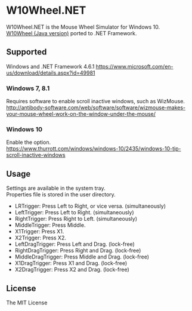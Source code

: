 # W10Wheel.NET
W10Wheel.NET is the Mouse Wheel Simulator for Windows 10.  
[W10Wheel (Java version)](https://github.com/ykon/w10wheel) ported to .NET Framework.
## Supported
Windows and .NET Framework 4.6.1
<https://www.microsoft.com/en-us/download/details.aspx?id=49981>
### Windows 7, 8.1
Requires software to enable scroll inactive windows, such as WizMouse.  
<http://antibody-software.com/web/software/software/wizmouse-makes-your-mouse-wheel-work-on-the-window-under-the-mouse/>
### Windows 10
Enable the option.  
<https://www.thurrott.com/windows/windows-10/2435/windows-10-tip-scroll-inactive-windows>
## Usage
Settings are available in the system tray.  
Properties file is stored in the user directory.

* LRTrigger: Press Left to Right, or vice versa. (simultaneously)
* LeftTrigger: Press Left to Right. (simultaneously)
* RightTrigger: Press Right to Left. (simultaneously)
* MiddleTrigger: Press Middle.
* X1Trigger: Press X1.
* X2Trigger: Press X2.
* LeftDragTrigger: Press Left and Drag. (lock-free)
* RightDragTrigger: Press Right and Drag. (lock-free)
* MiddleDragTrigger: Press Middle and Drag. (lock-free)
* X1DragTrigger: Press X1 and Drag. (lock-free)
* X2DragTrigger: Press X2 and Drag. (lock-free)

## License
The MIT License
